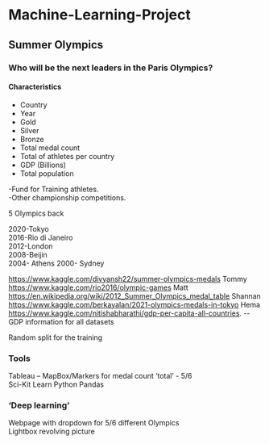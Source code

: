 # Machine-Learning-Project

## Summer Olympics    

### Who will be the next leaders in the Paris Olympics?
 

#### Characteristics
* Country
* Year
* Gold
* Silver
* Bronze
* Total medal count
* Total of athletes per country
* GDP (Billions)
* Total population

-Fund for Training athletes.  
-Other championship competitions.   

5 Olympics back  

2020-Tokyo  
2016-Rio di Janeiro  
2012-London  
2008-Beijin  
2004- Athens 
2000- Sydney

https://www.kaggle.com/divyansh22/summer-olympics-medals  Tommy  
https://www.kaggle.com/rio2016/olympic-games Matt  
https://en.wikipedia.org/wiki/2012_Summer_Olympics_medal_table Shannan  
https://www.kaggle.com/berkayalan/2021-olympics-medals-in-tokyo Hema  
https://www.kaggle.com/nitishabharathi/gdp-per-capita-all-countries. -- GDP information for all datasets   


Random split for the training  

### Tools
Tableau – MapBox/Markers for medal count ‘total’ - 5/6  
Sci-Kit Learn 
Python Pandas 

### ‘Deep learning’

Webpage with dropdown for 5/6 different Olympics     
Lightbox revolving picture 




